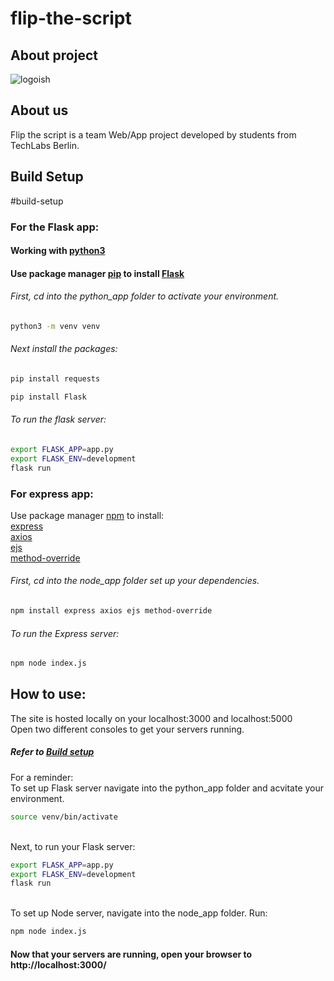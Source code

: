 # flip-the-script

## About project
![logoish](https://user-images.githubusercontent.com/60686512/105738115-fc422c80-5f36-11eb-8fd1-ef9b5cd870f9.PNG)

  
## About us
Flip the script is a team Web/App project developed by students from TechLabs Berlin.  
  
## Build Setup
#build-setup
### For the Flask app: 
#### Working with [python3](https://realpython.com/installing-python/)
#### Use package manager [pip](https://pip.pypa.io/en/stable/) to install [Flask](https://flask.palletsprojects.com/en/1.1.x/tutorial/)

###### First, cd into the python_app folder to activate your environment.
```bash
python3 -m venv venv
```
###### Next install the packages:
```bash
pip install requests
```
```bash
pip install Flask
```
###### To run the flask server:
```bash
export FLASK_APP=app.py
export FLASK_ENV=development
flask run
```

### For express app:

Use package manager [npm](https://www.npmjs.com/) to install:</br>
[express](https://expressjs.com/)</br>
[axios](https://github.com/axios/axios)</br>
[ejs](https://ejs.co/)</br>
[method-override](https://www.npmjs.com/package/method-override)</br>

###### First, cd into the node_app folder set up your dependencies.

```bash
npm install express axios ejs method-override
```
###### To run the Express server:
```bash
npm node index.js
```
## How to use:
The site is hosted locally on your localhost:3000 and localhost:5000 </br>
Open two different consoles to get your servers running. 
##### Refer to [Build setup](#Build-setup)</br>
For a reminder: </br>
To set up Flask server navigate into the python_app folder and acvitate your environment.
</br>
```bash
source venv/bin/activate
```
</br>
Next, to run your Flask server:</br>

```bash
export FLASK_APP=app.py
export FLASK_ENV=development
flask run
```
</br>
To set up Node server, navigate into the node_app folder. Run:</br>

```bash
npm node index.js
```

#### Now that your servers are running, open your browser to http://localhost:3000/
